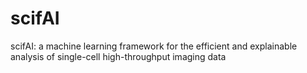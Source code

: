# scifAI
scifAI: a  machine learning framework for the efficient and explainable analysis of single-cell high-throughput imaging data

